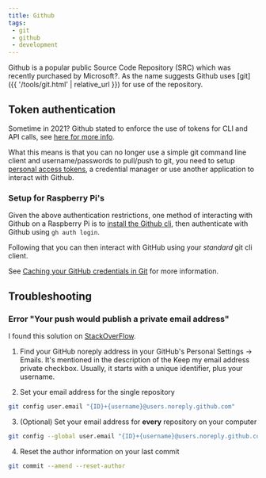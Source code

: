 ```yaml
---
title: Github
tags:
 - git
 - github
 - development
--- 
```


Github is a popular public Source Code Repository (SRC) which was recently purchased by Microsoft?.
As the name suggests Github uses [git]({{ '/tools/git.html' | relative_url }}) for use of the repository.
<!--more-->

## Token authentication

Sometime in 2021? Github stated to enforce the use of tokens for CLI and API calls, see [here for more info](https://github.blog/2020-12-15-token-authentication-requirements-for-git-operations/).

What this means is that you can no longer use a simple git command line client and username/passwords to pull/push to git, you need to setup [personal access tokens](https://docs.github.com/en/authentication/keeping-your-account-and-data-secure/creating-a-personal-access-token), a credential manager or use another application to interact with Github.

### Setup for Raspberry Pi's

Given the above authentication restrictions, one method of interacting with Github on a Raspberry Pi is to [install the Github cli](https://github.com/cli/cli/blob/trunk/docs/install_linux.md), then authenticate with Github using `gh auth login`.

Following that you can then interact with GitHub using your *standard* git cli client.

See [Caching your GitHub credentials in Git](https://docs.github.com/en/get-started/getting-started-with-git/caching-your-github-credentials-in-git) for more information.

## Troubleshooting

### Error "Your push would publish a private email address"

I found this solution on [StackOverFlow](https://stackoverflow.com/questions/43863522/error-your-push-would-publish-a-private-email-address).

1. Find your GitHub noreply address in your GitHub's Personal Settings → Emails. It's mentioned in the description of the Keep my email address private checkbox. Usually, it starts with a unique identifier, plus your username.

2. Set your email address for the single repository

``` bash
git config user.email "{ID}+{username}@users.noreply.github.com"
```

3. (Optional) Set your email address for **every** repository on your computer

``` bash
git config --global user.email "{ID}+{username}@users.noreply.github.com"
```

4. Reset the author information on your last commit

``` bash
git commit --amend --reset-author
```